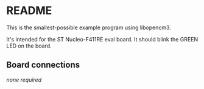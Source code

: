 # README

This is the smallest-possible example program using libopencm3.

It's intended for the ST Nucleo-F411RE eval board. It should blink
the GREEN LED on the board.

## Board connections

*none required*
